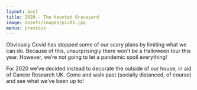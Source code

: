 ```yaml
---
layout: post
title: 2020 - The Haunted Graveyard
image: assets/images/pic01.jpg
menus: previous
---
```


Obviously Covid has stopped some of our scary plans by limiting what we can do. Because of this, unsurprisingly there won’t be a Halloween tour this year. However, we’re not going to let a pandemic spoil everything!

For 2020 we’ve decided instead to decorate the outside of our house, in aid of Cancer Research UK. Come and walk past (socially distanced, of course) and see what we’ve been up to!